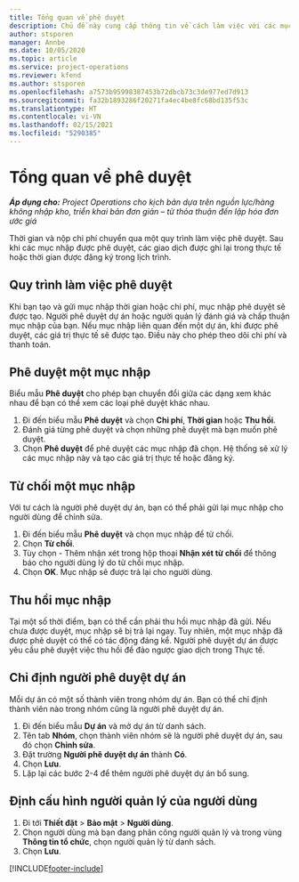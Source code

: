 ```yaml
---
title: Tổng quan về phê duyệt
description: Chủ đề này cung cấp thông tin về cách làm việc với các mục phê duyệt trong Project Operations.
author: stsporen
manager: Annbe
ms.date: 10/05/2020
ms.topic: article
ms.service: project-operations
ms.reviewer: kfend
ms.author: stsporen
ms.openlocfilehash: a7573b95998387453b72dbcb73c3de977ed7d913
ms.sourcegitcommit: fa32b1893286f20271fa4ec4be8fc68bd135f53c
ms.translationtype: HT
ms.contentlocale: vi-VN
ms.lasthandoff: 02/15/2021
ms.locfileid: "5290385"
---
```

# <a name="approvals-overview"></a>Tổng quan về phê duyệt

_**Áp dụng cho:** Project Operations cho kịch bản dựa trên nguồn lực/hàng không nhập kho, triển khai bản đơn giản – từ thỏa thuận đến lập hóa đơn ước giá_

Thời gian và nộp chi phí chuyển qua một quy trình làm việc phê duyệt. Sau khi các mục nhập được phê duyệt, các giao dịch được ghi lại trong thực tế hoặc thời gian được đăng ký trong lịch trình.

## <a name="approvals-workflow"></a>Quy trình làm việc phê duyệt
Khi bạn tạo và gửi mục nhập thời gian hoặc chi phí, mục nhập phê duyệt sẽ được tạo. Người phê duyệt dự án hoặc người quản lý đánh giá và chấp thuận mục nhập của bạn. Nếu mục nhập liên quan đến một dự án, khi được phê duyệt, các giá trị thực tế sẽ được tạo. Điều này cho phép theo dõi chi phí và thanh toán. 

## <a name="approve-an-entry"></a>Phê duyệt một mục nhập
Biểu mẫu **Phê duyệt** cho phép bạn chuyển đổi giữa các dạng xem khác nhau để bạn có thể xem các loại phê duyệt khác nhau.
  
1. Đi đến biểu mẫu **Phê duyệt** và chọn **Chi phí**, **Thời gian** hoặc **Thu hồi**.
2. Đánh giá từng phê duyệt và chọn những phê duyệt mà bạn muốn phê duyệt.
3. Chọn **Phê duyệt** để phê duyệt các mục nhập đã chọn.
Hệ thống sẽ xử lý các mục nhập này và tạo các giá trị thực tế hoặc đăng ký.

## <a name="reject-an-entry"></a>Từ chối một mục nhập
Với tư cách là người phê duyệt dự án, bạn có thể phải gửi lại mục nhập cho người dùng để chỉnh sửa.
  
1. Đi đến biểu mẫu **Phê duyệt** và chọn mục nhập để từ chối. 
2. Chọn **Từ chối**.
3. Tùy chọn - Thêm nhận xét trong hộp thoại **Nhận xét từ chối** để thông báo cho người dùng lý do từ chối mục nhập.
4. Chọn **OK**. Mục nhập sẽ được trả lại cho người dùng.
  
## <a name="recall-entries"></a>Thu hồi mục nhập
Tại một số thời điểm, bạn có thể cần phải thu hồi mục nhập đã gửi. Nếu chưa được duyệt, mục nhập sẽ bị trả lại ngay. Tuy nhiên, một mục nhập đã được phê duyệt có thể có tác động đáng kể. Người phê duyệt dự án được yêu cầu phê duyệt việc thu hồi để đảo ngược giao dịch trong Thực tế.

## <a name="specify-project-approvers"></a>Chỉ định người phê duyệt dự án
Mỗi dự án có một số thành viên trong nhóm dự án. Bạn có thể chỉ định thành viên nào trong nhóm cũng là người phê duyệt dự án.

1. Đi đến biểu mẫu **Dự án** và mở dự án từ danh sách.
2. Tên tab **Nhóm**, chọn thành viên nhóm sẽ là người phê duyệt dự án, sau đó chọn **Chỉnh sửa**.
3. Đặt trường **Người phê duyệt dự án** thành **Có**.
4. Chọn **Lưu**.
5. Lặp lại các bước 2-4 để thêm người phê duyệt dự án bổ sung.

## <a name="configure-the-users-manager"></a>Định cấu hình người quản lý của người dùng

1. Đi tới **Thiết đặt** > **Bảo mật** > **Người dùng**.
2. Chọn người dùng mà bạn đang phân công người quản lý và trong vùng **Thông tin tổ chức**, chọn người quản lý từ danh sách. 
3. Chọn **Lưu**.




[!INCLUDE[footer-include](../includes/footer-banner.md)]